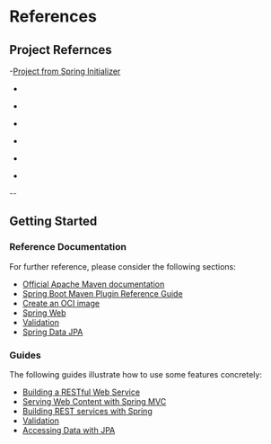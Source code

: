 # References

## Project Refernces

-[Project from Spring Initializer](https://start.spring.io/#!type=maven-project&language=java&platformVersion=2.7.4&packaging=jar&jvmVersion=17&groupId=com.demo.task.tracker&artifactId=springboot-task-tracker-h2-api&name=Task-tracker&description=Task%20Tracker%20API%20with%20Spring%20Boot%20and%20H2%20Database&packageName=com.demo.task.tracker&dependencies=web,validation,lombok,data-jpa,h2)


- [](https://spring.io/guides/gs/rest-service-cors/)

- [](https://www.baeldung.com/spring-cors)

- [](https://www.demo2s.com/java/spring-corsregistry-addmapping-string-pathpattern.html)

- [](https://codingnconcepts.com/spring-boot/spring-value-annotation/)

- [](https://www.programmergirl.com/convert-list-array-java)

- [](https://www.javatpoint.com/how-to-convert-string-to-string-array-in-java)

--

## Getting Started

### Reference Documentation

For further reference, please consider the following sections:

- [Official Apache Maven documentation](https://maven.apache.org/guides/index.html)
- [Spring Boot Maven Plugin Reference Guide](https://docs.spring.io/spring-boot/docs/2.7.4/maven-plugin/reference/html/)
- [Create an OCI image](https://docs.spring.io/spring-boot/docs/2.7.4/maven-plugin/reference/html/#build-image)
- [Spring Web](https://docs.spring.io/spring-boot/docs/2.7.4/reference/htmlsingle/#web)
- [Validation](https://docs.spring.io/spring-boot/docs/2.7.4/reference/htmlsingle/#io.validation)
- [Spring Data JPA](https://docs.spring.io/spring-boot/docs/2.7.4/reference/htmlsingle/#data.sql.jpa-and-spring-data)

### Guides

The following guides illustrate how to use some features concretely:

* [Building a RESTful Web Service](https://spring.io/guides/gs/rest-service/)
* [Serving Web Content with Spring MVC](https://spring.io/guides/gs/serving-web-content/)
* [Building REST services with Spring](https://spring.io/guides/tutorials/rest/)
* [Validation](https://spring.io/guides/gs/validating-form-input/)
* [Accessing Data with JPA](https://spring.io/guides/gs/accessing-data-jpa/)
